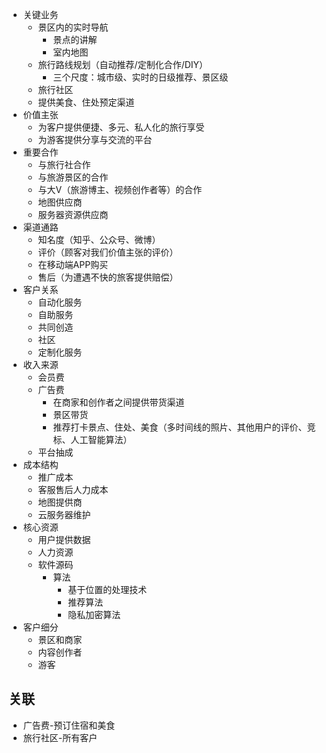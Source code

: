 + 关键业务
  + 景区内的实时导航
    + 景点的讲解
    + 室内地图
  + 旅行路线规划（自动推荐/定制化合作/DIY）
    + 三个尺度：城市级、实时的日级推荐、景区级
  + 旅行社区
  + 提供美食、住处预定渠道
+ 价值主张
  + 为客户提供便捷、多元、私人化的旅行享受
  + 为游客提供分享与交流的平台
+ 重要合作
  + 与旅行社合作
  + 与旅游景区的合作
  + 与大V（旅游博主、视频创作者等）的合作
  + 地图供应商
  + 服务器资源供应商
+ 渠道通路
  + 知名度（知乎、公众号、微博）
  + 评价（顾客对我们价值主张的评价）
  + 在移动端APP购买
  + 售后（为遭遇不快的旅客提供赔偿）
+ 客户关系
  + 自动化服务
  + 自助服务
  + 共同创造
  + 社区
  + 定制化服务
+ 收入来源
  + 会员费
  + 广告费
    + 在商家和创作者之间提供带货渠道
    + 景区带货
    + 推荐打卡景点、住处、美食（多时间线的照片、其他用户的评价、竞标、人工智能算法）
  + 平台抽成
+ 成本结构
  + 推广成本
  + 客服售后人力成本
  + 地图提供商
  + 云服务器维护
+ 核心资源
  + 用户提供数据
  + 人力资源
  + 软件源码
    + 算法
      + 基于位置的处理技术
      + 推荐算法
      + 隐私加密算法
+ 客户细分
  + 景区和商家
  + 内容创作者
  + 游客

## 关联

+ 广告费-预订住宿和美食
+ 旅行社区-所有客户